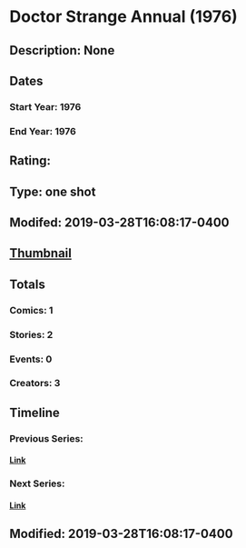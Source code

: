 # Doctor Strange Annual (1976)
## Description: None
## Dates
### Start Year: 1976
### End Year: 1976
## Rating: 
## Type: one shot
## Modifed: 2019-03-28T16:08:17-0400
## [Thumbnail](http://i.annihil.us/u/prod/marvel/i/mg/b/40/image_not_available.jpg)
## Totals
### Comics: 1
### Stories: 2
### Events: 0
### Creators: 3
## Timeline
### Previous Series: 
#### [Link]()
### Next Series: 
#### [Link]()
## Modified: 2019-03-28T16:08:17-0400